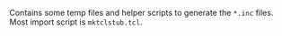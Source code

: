 Contains some temp files and helper scripts to generate the `*.inc` files. Most import script is `mktclstub.tcl`. 